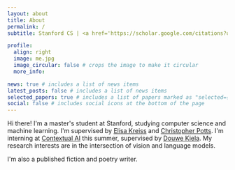 ```yaml
---
layout: about
title: About
permalink: /
subtitle: Stanford CS | <a href='https://scholar.google.com/citations?user=3kTEkSIAAAAJ&hl=en'>Google Scholar</a> | <a href='https://www.linkedin.com/in/nandita-naik/'>LinkedIn</a> | Research @ <a href='#'>Stanford NLP Group</a>

profile:
  align: right
  image: me.jpg
  image_circular: false # crops the image to make it circular
  more_info:

news: true # includes a list of news items
latest_posts: false # includes a list of news items
selected_papers: true # includes a list of papers marked as "selected={true}"
social: false # includes social icons at the bottom of the page
---
```


Hi there! I'm a master's student at Stanford, studying computer science and machine learning. I'm supervised by [Elisa Kreiss](https://www.coalas-lab.com/elisakreiss) and [Christopher Potts](https://web.stanford.edu/~cgpotts/papers.html). I'm interning at [Contextual AI](https://contextual.ai/) this summer, supervised by [Douwe Kiela](https://douwekiela.github.io/). My research interests are in the intersection of vision and language models.

I'm also a published fiction and poetry writer.
